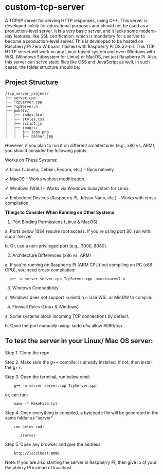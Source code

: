 # custom-tcp-server
A TCP/IP server for serving HTTP responses, using C++.
This server is developed solely for educational purposes and should not be used as a production-level server. It is a very basic server, and it lacks some modern-day features, like SSL certification, which is  mandatory for a server to become a production-level server.
This is developed to be hosted on Raspberry Pi Zero W board, flashed with Raspberry Pi OS 32-bit.
This TCP HTTP server will work on any Linux-based system and even Windows with WSL (Windows Subsystem for Linux) or MacOS, not just Raspberry Pi. Also, this server can serve static files like CSS and JavaScript as well, in such cases, the folder structure should be:

## Project Structure
```
/tcp_server_project/
│── server.cpp
│── TcpServer.cpp
│── TcpServer.h
│── public/
│   ├── index.html
│   ├── styles.css
│   ├── script.js
│   ├── images/
│   │   ├── logo.png
│   │   ├── banner.jpg

```

However, if you plan to run it on different architectures (e.g., x86 vs. ARM), you should consider the following points:

Works on These Systems:

✔ Linux (Ubuntu, Debian, Fedora, etc.) – Runs natively.

✔ MacOS – Works without modification.

✔ Windows (WSL) – Works via Windows Subsystem for Linux.

✔ Embedded Devices (Raspberry Pi, Jetson Nano, etc.) – Works with cross-compilation.


**Things to Consider When Running on Other Systems**
1. Port Binding Permissions (Linux & MacOS)

a. Ports below 1024 require root access. If you're using port 80, run with:
     sudo ./server

b. Or, use a non-privileged port (e.g., 3000, 8080).

2. Architecture Differences (x86 vs. ARM)

a. If you're running on Raspberry Pi (ARM CPU) but compiling on PC (x86 CPU), you need cross-compilation:
      
      g++ -o server server.cpp TcpServer.cpp -march=armv7-a

3. Windows Compatibility

a. Windows does not support <unistd.h>. Use WSL or MinGW to compile.

4. Firewall Rules (Linux & Windows)

a. Some systems block incoming TCP connections by default.

b. Open the port manually using:
    sudo ufw allow 8080/tcp


## To test the server in your Linux/ Mac OS server:
Step 1. Clone the repo

Step 2. Make sure the g++ compiler is already installed, if not, then install the g++.

Step 3. Open the terminal, run below cmd:
        
        g++ -o server server.cpp TcpServer.cpp
      
or, can run:

        make -f MakeFile.txt

Step 4. Once everything is compiled, a bytecode file will be generated in the same folder as "server"
        
        run below cmd:
          
          ./server

Step 5. Open any browser and give the address:
        
        http://localhost:8080

Note: If you are also starting the server in Raspberry Pi, then give ip of your Raspberry Pi instead of localhost.
